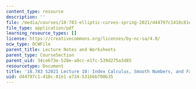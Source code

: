```yaml
---
content_type: resource
description: ''
file: /media/courses/18-783-elliptic-curves-spring-2021/d44797c1410c81e1a7245316bb700b35_MIT18_783S21_Slides10.pdf
file_type: application/pdf
learning_resource_types: []
license: https://creativecommons.org/licenses/by-nc-sa/4.0/
ocw_type: OCWFile
parent_title: Lecture Notes and Worksheets
parent_type: CourseSection
parent_uid: 34ce673e-528e-a9cc-e1fc-539d275a3d85
resourcetype: Document
title: '18.783 S2021 Lecture 10: Index Calculus, Smooth Numbers, and Factoring Integers '
uid: d44797c1-410c-81e1-a724-5316bb700b35
---
```

